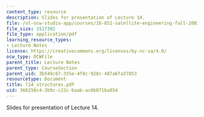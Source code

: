 ```yaml
---
content_type: resource
description: Slides for presentation of Lecture 14.
file: /ol-ocw-studio-app/courses/16-851-satellite-engineering-fall-2003/366250c43b9cc22cbaabac6b071ba954_l14_structures.pdf
file_size: 1517392
file_type: application/pdf
learning_resource_types:
- Lecture Notes
license: https://creativecommons.org/licenses/by-nc-sa/4.0/
ocw_type: OCWFile
parent_title: Lecture Notes
parent_type: CourseSection
parent_uid: 3b549c67-355e-4f8c-928c-487a6fa37853
resourcetype: Document
title: l14_structures.pdf
uid: 366250c4-3b9c-c22c-baab-ac6b071ba954
---
```

Slides for presentation of Lecture 14.